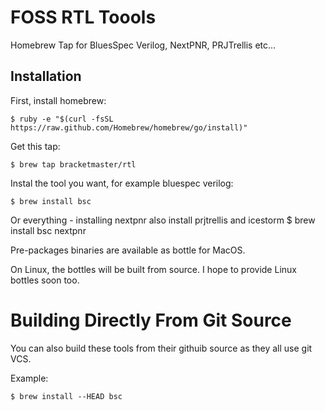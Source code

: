 # FOSS RTL Toools
Homebrew Tap for BluesSpec Verilog, NextPNR, PRJTrellis etc...

## Installation

First, install homebrew:

    $ ruby -e "$(curl -fsSL https://raw.github.com/Homebrew/homebrew/go/install)"

Get this tap:

    $ brew tap bracketmaster/rtl

Instal the tool you want, for example bluespec verilog:

    $ brew install bsc
    
Or everything - installing nextpnr also install prjtrellis and icestorm
    $ brew install bsc nextpnr

Pre-packages binaries are available as bottle for MacOS.

On Linux, the bottles will be built from source. I hope to provide Linux bottles soon too.

# Building Directly From Git Source
You can also build these tools from their githuib source as they
all use git VCS.

Example:

    $ brew install --HEAD bsc
